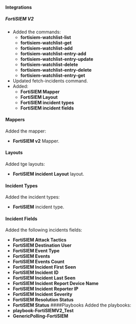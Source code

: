 #### Integrations
##### FortiSIEM V2
- Added the commands:
  - **fortisiem-watchlist-list**
  - **fortisiem-watchlist-get**
  - **fortisiem-watchlist-add**
  - **fortisiem-watchlist-entry-add**
  - **fortisiem-watchlist-entry-update**
  - **fortisiem-watchlist-delete**
  - **fortisiem-watchlist-entry-delete**
  - **fortisiem-watchlist-entry-get**
- Updated fetch-incidents command.
- Added:
  - **FortiSIEM Mapper**
  - **FortiSIEM Layout**
  - **FortiSIEM incident types**
  - **FortiSIEM incident fields**
#### Mappers
Added the mapper:
- **FortiSIEM v2** Mapper.
#### Layouts
Added tge layouts:
- **FortiSIEM incident Layout** layout.
#### Incident Types
  Added the incident types:
- **FortiSIEM** incident type.
#### Incident Fields
Added the following incidents fields:
- **FortiSIEM Attack Tactics**
- **FortiSIEM Destination User**
- **FortiSIEM Event Type** 
- **FortiSIEM Events**
- **FortiSIEM Events Count**
- **FortiSIEM Incident First Seen**
- **FortiSIEM Incident ID**
- **FortiSIEM Incident Last Seen**
- **FortiSIEM Incident Report Device Name**
- **FortiSIEM Incident Reporter IP**
- **FortiSIEM Incident Severity**
- **FortiSIEM Resolution Status**
- **FortiSIEM Status**
####Playbooks
Added the playbooks:
- **playbook-FortiSIEMV2_Test**
- **GenericPolling-FortiSIEM**